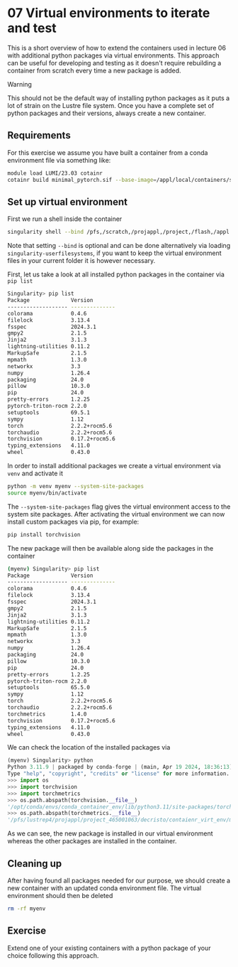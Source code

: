 # 07 Virtual environments to iterate and test


This is a short overview of how to extend the containers used in lecture 06 with additional python packages via virtual environments. This approach can be useful for developing and testing as it doesn't require rebuilding a container from scratch every time a new package is added.

> [!WARNING]
> This should not be the default way of installing python packages as it puts a lot of strain on the Lustre file system. Once you have a complete set of python packages and their versions, always create a new container.

## Requirements

For this exercise we assume you have built a container from a conda environment file via something like:
```bash
module load LUMI/23.03 cotainr
cotainr build minimal_pytorch.sif --base-image=/appl/local/containers/sif-images/lumi-rocm-rocm-5.6.1.sif --conda-env=minimal_pytorch.yml
```

## Set up virtual environment

First we run a shell inside the container
```bash
singularity shell --bind /pfs,/scratch,/projappl,/project,/flash,/appl minimal_pytorch.sif
```
Note that setting `--bind` is optional and can be done alternatively via loading `singularity-userfilesystems`, if you want to keep the virtual environment files in your current folder it is however necessary.

First, let us take a look at all installed python packages in the container via `pip list`
```bash
Singularity> pip list
Package             Version
------------------- --------------
colorama            0.4.6
filelock            3.13.4
fsspec              2024.3.1
gmpy2               2.1.5
Jinja2              3.1.3
lightning-utilities 0.11.2
MarkupSafe          2.1.5
mpmath              1.3.0
networkx            3.3
numpy               1.26.4
packaging           24.0
pillow              10.3.0
pip                 24.0
pretty-errors       1.2.25
pytorch-triton-rocm 2.2.0
setuptools          69.5.1
sympy               1.12
torch               2.2.2+rocm5.6
torchaudio          2.2.2+rocm5.6
torchvision         0.17.2+rocm5.6
typing_extensions   4.11.0
wheel               0.43.0
```
In order to install additional packages we create a virtual environment via `venv` and activate it
```bash
python -m venv myenv --system-site-packages
source myenv/bin/activate
```
The `--system-site-packages` flag gives the virtual environment access to the system site packages.
After activating the virtual environment we can now install custom packages via pip, for example:
```bash
pip install torchvision
```
The new package will then be available along side the packages in the container
```bash 
(myenv) Singularity> pip list
Package             Version
------------------- --------------
colorama            0.4.6
filelock            3.13.4
fsspec              2024.3.1
gmpy2               2.1.5
Jinja2              3.1.3
lightning-utilities 0.11.2
MarkupSafe          2.1.5
mpmath              1.3.0
networkx            3.3
numpy               1.26.4
packaging           24.0
pillow              10.3.0
pip                 24.0
pretty-errors       1.2.25
pytorch-triton-rocm 2.2.0
setuptools          65.5.0
sympy               1.12
torch               2.2.2+rocm5.6
torchaudio          2.2.2+rocm5.6
torchmetrics        1.4.0
torchvision         0.17.2+rocm5.6
typing_extensions   4.11.0
wheel               0.43.0
```
We can check the location of the installed packages via
```Python
(myenv) Singularity> python
Python 3.11.9 | packaged by conda-forge | (main, Apr 19 2024, 18:36:13) [GCC 12.3.0] on linux
Type "help", "copyright", "credits" or "license" for more information.
>>> import os
>>> import torchvision
>>> import torchmetrics
>>> os.path.abspath(torchvision.__file__)
'/opt/conda/envs/conda_container_env/lib/python3.11/site-packages/torchvision/__init__.py'
>>> os.path.abspath(torchmetrics.__file__)
'/pfs/lustrep4/projappl/project_465001063/decristo/contaienr_virt_env/myenv/lib/python3.11/site-packages/torchmetrics/__init__.py'
```
As we can see, the new package is installed in our virtual environment whereas the other packages are installed in the container.

## Cleaning up
After having found all packages needed for our purpose, we should create a new container with an updated conda environment file. The virtual environment should then be deleted
```bash
rm -rf myenv
```

## Exercise
Extend one of your existing containers with a python package of your choice following this approach.
